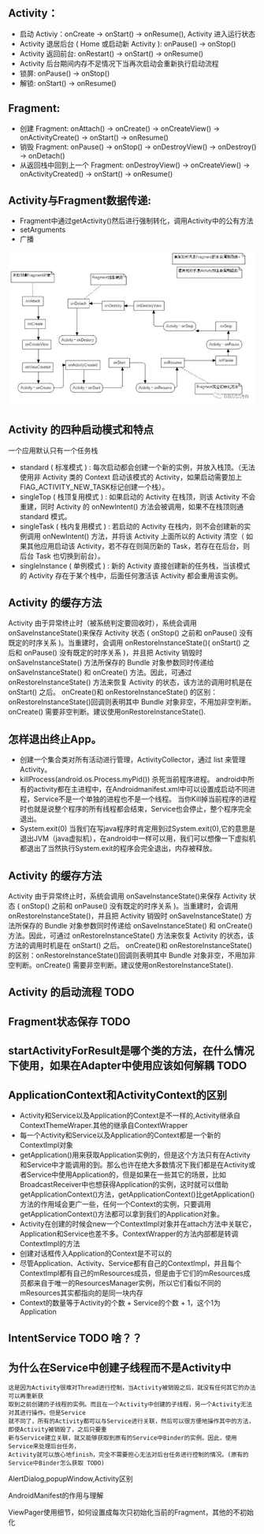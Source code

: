 ## Activity：
* 启动 Activiy：onCreate -> onStart() -> onResume(), Activity 进入运行状态
* Activity 退居后台 ( Home 或启动新 Activity ): onPause() -> onStop()
* Activity 返回前台: onRestart() -> onStart() -> onResume()
* Activity 后台期间内存不足情况下当再次启动会重新执行启动流程
* 锁屏: onPause() -> onStop()
* 解锁: onStart() -> onResume()

## Fragment:
* 创建 Fragment: onAttach() -> onCreate() -> onCreateView() -> onActivityCreate() -> onStart() -> onResume()
* 销毁 Fragment: onPause() -> onStop() -> onDestroyView() -> onDestroy() -> onDetach()
* 从返回栈中回到上一个 Fragment: onDestroyView() -> onCreateView() -> onActivityCreated() -> onStart() -> onResume()

## Activity与Fragment数据传递:
* Fragment中通过getActivity()然后进行强制转化，调用Activity中的公有方法
* setArguments
* 广播

![](res/fragment与activity的关系.png)

## Activity 的四种启动模式和特点
一个应用默认只有一个任务栈
* standard ( 标准模式 ) : 每次启动都会创建一个新的实例，并放入栈顶。（无法使用非 Activity 类的 Context 启动该模式的 Activity，如果启动需要加上 FlAG_ACTIVITY_NEW_TASK标记创建一个栈）。
* singleTop ( 栈顶复用模式 ) : 如果启动的 Activity 在栈顶，则该 Activity 不会重建，同时 Activity 的 onNewIntent() 方法会被调用，如果不在栈顶则通 standard 模式。
* singleTask ( 栈内复用模式 ) : 若启动的 Activity 在栈内，则不会创建新的实例调用 onNewIntent() 方法，并将该 Activity 上面所以的 Activity 清空（ 如果其他应用启动该 Activity，若不存在则简历新的 Task，若存在在后台，则后台 Task 也切换到前台）。
* singleInstance ( 单例模式 ) : 新的 Activity 直接创建新的任务栈，当该模式的 Activity 存在于某个栈中，后面任何激活该 Activity 都会重用该实例。

## Activity 的缓存方法
Activity 由于异常终止时（被系统判定要回收时），系统会调用 onSaveInstanceState()来保存 Activity 状态 ( onStop() 之前和 onPause() 没有既定的时序关系 )。当重建时，会调用 onRestoreInstanceState()( onStart() 之后和 onPause() 没有既定的时序关系 )，并且把 Activity 销毁时 onSaveInstanceState() 方法所保存的 Bundle 对象参数同时传递给 onSaveInstanceState() 和 onCreate() 方法。因此，可通过 onRestoreInstanceState() 方法来恢复 Activity 的状态，该方法的调用时机是在 onStart() 之后。
onCreate()和 onRestoreInstanceState() 的区别：onRestoreInstanceState()回调则表明其中 Bundle 对象非空，不用加非空判断。onCreate() 需要非空判断。建议使用onRestoreInstanceState().

## 怎样退出终止App。
* 创建一个集合类对所有活动进行管理，ActivityCollector，通过 list 来管理 Activity。
* killProcess(android.os.Process.myPid()) 杀死当前程序进程。
    android中所有的activity都在主进程中，在Androidmanifest.xml中可以设置成启动不同进程，Service不是一个单独的进程也不是一个线程。
    当你Kill掉当前程序的进程时也就是说整个程序的所有线程都会结束，Service也会停止，整个程序完全退出。
* System.exit(0)
    当我们在写java程序时肯定用到过System.exit(0),它的意思是退出JVM（java虚拟机），在android中一样可以用，我们可以想像一下虚拟机都退出了当然执行System.exit的程序会完全退出，内存被释放。


## Activity 的缓存方法

Activity 由于异常终止时，系统会调用 onSaveInstanceState()来保存 Activity 状态 ( onStop() 之前和 onPause() 没有既定的时序关系 )。当重建时，会调用 onRestoreInstanceState()，并且把 Activity 销毁时 onSaveInstanceState() 方法所保存的 Bundle 对象参数同时传递给 onSaveInstanceState() 和 onCreate() 方法。因此，可通过 onRestoreInstanceState() 方法来恢复 Activity 的状态，该方法的调用时机是在 onStart() 之后。
onCreate()和 onRestoreInstanceState() 的区别：onRestoreInstanceState()回调则表明其中 Bundle 对象非空，不用加非空判断。onCreate() 需要非空判断。建议使用onRestoreInstanceState().

## Activity 的启动流程 TODO

## Fragment状态保存 TODO

## startActivityForResult是哪个类的方法，在什么情况下使用，如果在Adapter中使用应该如何解耦 TODO

## ApplicationContext和ActivityContext的区别
* Activity和Service以及Application的Context是不一样的,Activity继承自ContextThemeWraper.其他的继承自ContextWrapper
* 每一个Activity和Service以及Application的Context都是一个新的ContextImpl对象
* getApplication()用来获取Application实例的，但是这个方法只有在Activity和Service中才能调用的到。那么也许在绝大多数情况下我们都是在Activity或者Service中使用Application的，但是如果在一些其它的场景，比如BroadcastReceiver中也想获得Application的实例，这时就可以借助getApplicationContext()方法，getApplicationContext()比getApplication()方法的作用域会更广一些，任何一个Context的实例，只要调用getApplicationContext()方法都可以拿到我们的Application对象。
* Activity在创建的时候会new一个ContextImpl对象并在attach方法中关联它，Application和Service也差不多。ContextWrapper的方法内部都是转调ContextImpl的方法
* 创建对话框传入Application的Context是不可以的
* 尽管Application、Activity、Service都有自己的ContextImpl，并且每个ContextImpl都有自己的mResources成员，但是由于它们的mResources成员都来自于唯一的ResourcesManager实例，所以它们看似不同的mResources其实都指向的是同一块内存
* Context的数量等于Activity的个数 + Service的个数 + 1，这个1为Application

## IntentService TODO 啥？？

## 为什么在Service中创建子线程而不是Activity中

    这是因为Activity很难对Thread进行控制，当Activity被销毁之后，就没有任何其它的办法可以再重新获
    取到之前创建的子线程的实例。而且在一个Activity中创建的子线程，另一个Activity无法对其进行操作。但是Service
    就不同了，所有的Activity都可以与Service进行关联，然后可以很方便地操作其中的方法，即使Activity被销毁了，之后只要重
    新与Service建立关联，就又能够获取到原有的Service中Binder的实例。因此，使用Service来处理后台任务，
    Activity就可以放心地finish，完全不需要担心无法对后台任务进行控制的情况。(原有的Service中Binder怎么获取 TODO)


AlertDialog,popupWindow,Activity区别

AndroidManifest的作用与理解

ViewPager使用细节，如何设置成每次只初始化当前的Fragment，其他的不初始化